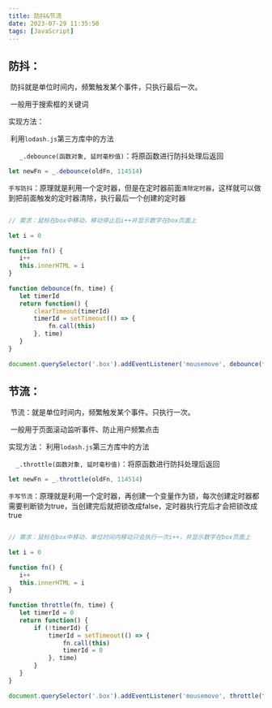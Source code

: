 ```yaml
---
title: 防抖&节流
date: 2023-07-29 11:35:50
tags: [JavaScript]
---
```


## 防抖：

​        防抖就是单位时间内，频繁触发某个事件，只执行最后一次。

​        一般用于搜索框的关键词

 实现方法：

​        利用`lodash.js`第三方库中的方法

`   _.debounce(函数对象, 延时毫秒值)`：将原函数进行防抖处理后返回

```js
let newFn = _.debounce(oldFn, 114514)
```

`手写防抖`：原理就是利用一个定时器，但是在定时器前面``清除定时器``，这样就可以做到把前面触发的定时器清除，执行最后一个创建的定时器

```js

// 需求：鼠标在box中移动，移动停止后i++并显示数字在box页面上
 
let i = 0
 
function fn() {
   i++
   this.innerHTML = i
}
 
function debounce(fn, time) {
   let timerId
   return function() {
       clearTimeout(timerId)
       timerId = setTimeout(() => {
           fn.call(this)
       }, time)
   }
}
 
document.querySelector('.box').addEventListener('mousemove', debounce(fn, 300))
```



## 节流：

​        节流：就是单位时间内，频繁触发某个事件。只执行一次。

​        一般用于页面滚动监听事件、防止用户频繁点击

实现方法：
        利用`lodash.js`第三方库中的方法

`  _.throttle(函数对象, 延时毫秒值)`：将原函数进行防抖处理后返回

```js
let newFn = _.throttle(oldFn, 114514)
```

​	`手写节流`：原理就是利用一个定时器，再创建一个变量作为锁，每次创建定时器都需要判断锁为true，当创建完后就把锁改成false，定时器执行完后才会把锁改成true

```js

// 需求：鼠标在box中移动，单位时间内移动只会执行一次i++，并显示数字在box页面上
 
let i = 0
 
function fn() {
   i++
   this.innerHTML = i
}
 
function throttle(fn, time) {
   let timerId = 0
   return function() {
       if (!timerId) {
           timerId = setTimeout(() => {
               fn.call(this)
               timerId = 0
           }, time)
       }
   }
}
 
document.querySelector('.box').addEventListener('mousemove', throttle(fn, 1000))
```






